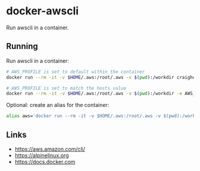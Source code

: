 # docker-awscli

Run awscli in a container.

## Running

Run awscli in a container:

```sh
# AWS_PROFILE is set to default within the container
docker run --rm -it -v $HOME/.aws:/root/.aws -v $(pwd):/workdir craighurley/docker-awscli

# AWS_PROFILE is set to match the hosts value
docker run --rm -it -v $HOME/.aws:/root/.aws -v $(pwd):/workdir -e AWS_PROFILE craighurley/docker-awscli
```

Optional: create an alias for the container:

```sh
alias aws='docker run --rm -it -v $HOME/.aws:/root/.aws -v $(pwd):/workdir -e AWS_PROFILE craighurley/docker-awscli'
```

## Links

* <https://aws.amazon.com/cli/>
* <https://alpinelinux.org>
* <https://docs.docker.com>
